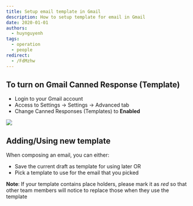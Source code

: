 ```yaml
---
title: Setup email template in Gmail
description: How to setup template for email in Gmail
date: 2020-01-01
authors:
  - huynguyenh
tags:
  - operation
  - people
redirect:
  - /FdMzhw
---
```


## To turn on Gmail Canned Response (Template)

- Login to your Gmail account
- Access to Settings -> Settings -> Advanced tab
- Change Canned Responses (Templates) to **Enabled**

![](setup-email-template.webp)

## Adding/Using new template

When composing an email, you can either:

- Save the current draft as template for using later OR
- Pick a template to use for the email that you picked

**Note**: If your template contains place holders, please mark it as _red_ so that other team members will notice to replace those when they use the template
